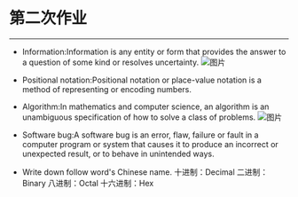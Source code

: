 第二次作业
======
---
* Information:Information is any entity or form that provides the answer to a question of some kind or resolves uncertainty.
![图片](http://www.logozj.com/uploads/allimg/091011/094JT193-0.jpg)

* Positional notation:Positional notation or place-value notation is a method of representing or encoding numbers. 

* Algorithm:In mathematics and computer science, an algorithm is an unambiguous specification of how to solve a class of problems. 
![图片](http://jbcdn2.b0.upaiyun.com/2014/10/9184208f96827c412ab7d3570590ef76.jpg)

* Software bug:A software bug is an error, flaw, failure or fault in a computer program or system that causes it to produce an incorrect or unexpected result, or to behave in unintended ways. 

* Write down follow word's Chinese name.
十进制：Decimal
二进制：Binary
八进制：Octal
十六进制：Hex